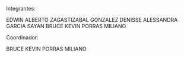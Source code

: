 Integrantes:

EDWIN ALBERTO ZAGASTIZABAL GONZALEZ 
DENISSE ALESSANDRA GARCIA SAYAN 
BRUCE KEVIN PORRAS MILIANO

Coordinador:

BRUCE KEVIN PORRAS MILIANO